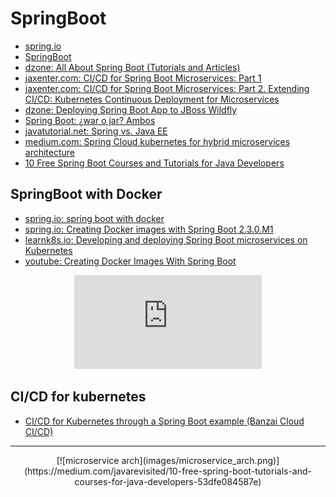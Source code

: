 # SpringBoot
- [spring.io](https://spring.io/)
- [SpringBoot](https://spring.io/projects/spring-boot)
- [dzone: All About Spring Boot (Tutorials and Articles)](https://dzone.com/articles/spring-boot-framework-tutorials)
- [jaxenter.com: CI/CD for Spring Boot Microservices: Part 1](https://jaxenter.com/cicd-microservices-docker-162408.html)
- [jaxenter.com: CI/CD for Spring Boot Microservices: Part 2. Extending CI/CD: Kubernetes Continuous Deployment for Microservices](https://jaxenter.com/kubernetes-microservices-162690.html)
- [dzone: Deploying Spring Boot App to JBoss Wildfly](https://dzone.com/articles/deploying-spring-boot-app-to-jboss-wildfly)
- [Spring Boot: ¿war o jar? Ambos](https://www.adictosaltrabajo.com/2018/12/13/spring-boot-war-o-jar-ambos/)
- [javatutorial.net: Spring vs. Java EE](https://javatutorial.net/spring-vs-java-ee)
- [medium.com: Spring Cloud kubernetes for hybrid microservices architecture](https://medium.com/javarevisited/spring-cloud-kubernetes-for-hybrid-microservices-architecture-f487d67328d0)
- [10 Free Spring Boot Courses and Tutorials for Java Developers](https://medium.com/javarevisited/10-free-spring-boot-tutorials-and-courses-for-java-developers-53dfe084587e)

## SpringBoot with Docker
* [spring.io: spring boot with docker](https://spring.io/guides/gs/spring-boot-docker/)
* [spring.io: Creating Docker images with Spring Boot 2.3.0.M1](https://spring.io/blog/2020/01/27/creating-docker-images-with-spring-boot-2-3-0-m1) 
* [learnk8s.io: Developing and deploying Spring Boot microservices on Kubernetes](https://learnk8s.io/spring-boot-kubernetes-guide)
* [youtube: Creating Docker Images With Spring Boot](https://www.youtube.com/watch?v=1w1Jv9qssqg)

<center>
<iframe src="https://www.youtube.com/embed/1w1Jv9qssqg" frameborder="0" allow="accelerometer; autoplay; encrypted-media; gyroscope; picture-in-picture" allowfullscreen></iframe>
</center>

## CI/CD for kubernetes
* [CI/CD for Kubernetes through a Spring Boot example (Banzai Cloud CI/CD)](https://teletype.in/@sravancynixit/CcwqFANxY)

---
<center>
[![microservice arch](images/microservice_arch.png)](https://medium.com/javarevisited/10-free-spring-boot-tutorials-and-courses-for-java-developers-53dfe084587e)
</center>


